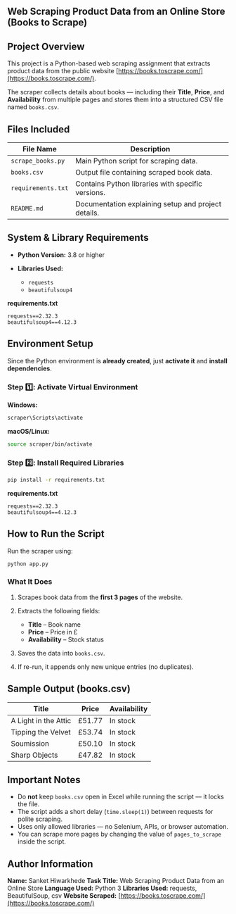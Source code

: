## Web Scraping Product Data from an Online Store (Books to Scrape)

## Project Overview

This project is a Python-based web scraping assignment that extracts product data from the public website
[https://books.toscrape.com/](https://books.toscrape.com/).

The scraper collects details about books — including their **Title**, **Price**, and **Availability** from multiple pages and stores them into a structured CSV file named `books.csv`.

## Files Included

| File Name          | Description                                         |
| ------------------ | --------------------------------------------------- |
| `scrape_books.py`  | Main Python script for scraping data.               |
| `books.csv`        | Output file containing scraped book data.           |
| `requirements.txt` | Contains Python libraries with specific versions.   |
| `README.md`        | Documentation explaining setup and project details. |


## System & Library Requirements

* **Python Version:** 3.8 or higher
* **Libraries Used:**

  * `requests`
  * `beautifulsoup4`

 **requirements.txt**

```
requests==2.32.3
beautifulsoup4==4.12.3
```

## Environment Setup

Since the Python environment is **already created**, just **activate it** and **install dependencies**.

### Step 1️⃣: Activate Virtual Environment

**Windows:**

```bash
scraper\Scripts\activate
```

**macOS/Linux:**

```bash
source scraper/bin/activate
```

### Step 2️⃣: Install Required Libraries

```bash
pip install -r requirements.txt
```

 **requirements.txt**

```
requests==2.32.3
beautifulsoup4==4.12.3
```

##  How to Run the Script

Run the scraper using:

```bash
python app.py
```

### What It Does

1. Scrapes book data from the **first 3 pages** of the website.
2. Extracts the following fields:

   * **Title** – Book name
   * **Price** – Price in £
   * **Availability** – Stock status 
3. Saves the data into `books.csv`.
4. If re-run, it appends only new unique entries (no duplicates).

## Sample Output (books.csv)

| Title                | Price  | Availability |
| -------------------- | ------ | ------------ |
| A Light in the Attic | £51.77 | In stock     |
| Tipping the Velvet   | £53.74 | In stock     |
| Soumission           | £50.10 | In stock     |
| Sharp Objects        | £47.82 | In stock     |


## Important Notes

* Do **not** keep `books.csv` open in Excel while running the script — it locks the file.
* The script adds a short delay (`time.sleep(1)`) between requests for polite scraping.
* Uses only allowed libraries — no Selenium, APIs, or browser automation.
* You can scrape more pages by changing the value of `pages_to_scrape` inside the script.

##  Author Information

**Name:** Sanket Hiwarkhede
**Task Title:** Web Scraping Product Data from an Online Store
**Language Used:** Python 3
**Libraries Used:** requests, BeautifulSoup, csv
**Website Scraped:** [https://books.toscrape.com/](https://books.toscrape.com/)

